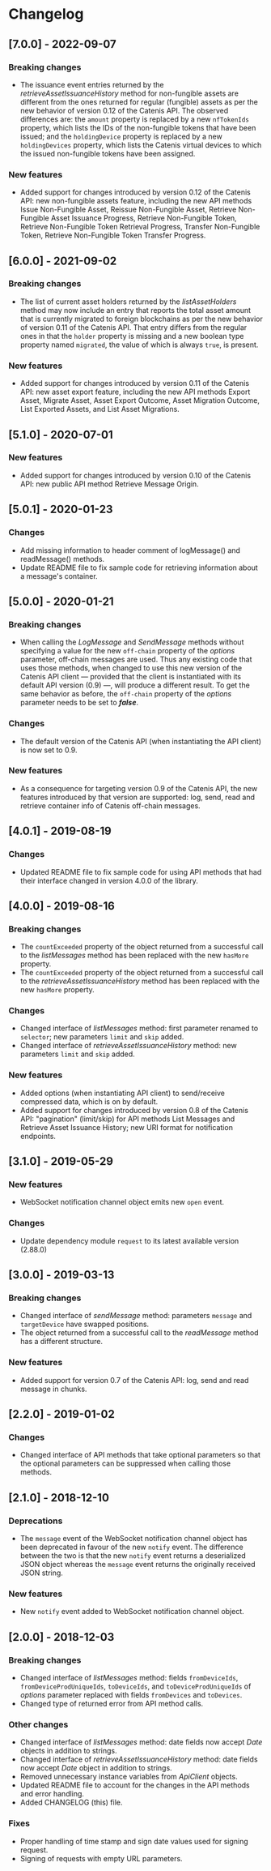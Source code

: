 # Changelog

## [7.0.0] - 2022-09-07

### Breaking changes
- The issuance event entries returned by the *retrieveAssetIssuanceHistory* method for non-fungible assets are different
  from the ones returned for regular (fungible) assets as per the new behavior of version 0.12 of the Catenis API. The
  observed differences are: the `amount` property is replaced by a new `nfTokenIds` property, which lists the IDs of the
  non-fungible tokens that have been issued; and the `holdingDevice` property is replaced by a new `holdingDevices`
  property, which lists the Catenis virtual devices to which the issued non-fungible tokens have been assigned.

### New features
- Added support for changes introduced by version 0.12 of the Catenis API: new non-fungible assets feature, including
  the new API methods Issue Non-Fungible Asset, Reissue Non-Fungible Asset, Retrieve Non-Fungible Asset Issuance
  Progress, Retrieve Non-Fungible Token, Retrieve Non-Fungible Token Retrieval Progress, Transfer Non-Fungible Token,
  Retrieve Non-Fungible Token Transfer Progress.

## [6.0.0] - 2021-09-02

### Breaking changes
- The list of current asset holders returned by the *listAssetHolders* method may now include an entry that reports the
  total asset amount that is currently migrated to foreign blockchains as per the new behavior of version 0.11 of the
  Catenis API. That entry differs from the regular ones in that the `holder` property is missing and a new boolean type
  property named `migrated`, the value of which is always `true`, is present.

### New features
- Added support for changes introduced by version 0.11 of the Catenis API: new asset export feature, including the new
  API methods Export Asset, Migrate Asset, Asset Export Outcome, Asset Migration Outcome, List Exported Assets, and
  List Asset Migrations.

## [5.1.0] - 2020-07-01

### New features
- Added support for changes introduced by version 0.10 of the Catenis API: new public API method Retrieve
 Message Origin.

## [5.0.1] - 2020-01-23

### Changes
- Add missing information to header comment of logMessage() and readMessage() methods.
- Update README file to fix sample code for retrieving information about a message's container.

## [5.0.0] - 2020-01-21

### Breaking changes
- When calling the *LogMessage* and *SendMessage* methods without specifying a value for the new `off-chain` property of
 the *options* parameter, off-chain messages are used. Thus any existing code that uses those methods, when changed to
 use this new version of the Catenis API client — provided that the client is instantiated with its default API version
 (0.9) —, will produce a different result. To get the same behavior as before, the `off-chain` property of the *options*
 parameter needs to be set to ***false***.

### Changes
- The default version of the Catenis API (when instantiating the API client) is now set to 0.9.

### New features
- As a consequence for targeting version 0.9 of the Catenis API, the new features introduced by that version
 are supported: log, send, read and retrieve container info of Catenis off-chain messages.

## [4.0.1] - 2019-08-19

### Changes
- Updated README file to fix sample code for using API methods that had their interface changed in version 4.0.0 of the library.

## [4.0.0] - 2019-08-16

### Breaking changes
- The `countExceeded` property of the object returned from a successful call to the *listMessages* method has been
 replaced with the new `hasMore` property.
- The `countExceeded` property of the object returned from a successful call to the *retrieveAssetIssuanceHistory*
 method has been replaced with the new `hasMore` property.

### Changes
- Changed interface of *listMessages* method: first parameter renamed to `selector`; new parameters `limit` and `skip` added.
- Changed interface of *retrieveAssetIssuanceHistory* method: new parameters `limit` and `skip` added.

### New features
- Added options (when instantiating API client) to send/receive compressed data, which is on by default.
- Added support for changes introduced by version 0.8 of the Catenis API: "pagination" (limit/skip) for API
 methods List Messages and Retrieve Asset Issuance History; new URI format for notification endpoints.

## [3.1.0] - 2019-05-29

### New features
- WebSocket notification channel object emits new `open` event.

### Changes
- Update dependency module `request` to its latest available version (2.88.0)

## [3.0.0] - 2019-03-13

### Breaking changes
- Changed interface of *sendMessage* method: parameters `message` and `targetDevice` have swapped positions.
- The object returned from a successful call to the *readMessage* method has a different structure.

### New features
- Added support for version 0.7 of the Catenis API: log, send and read message in chunks.

## [2.2.0] - 2019-01-02

### Changes
- Changed interface of API methods that take optional parameters so that the optional parameters can be suppressed when
 calling those methods.

## [2.1.0] - 2018-12-10

### Deprecations
- The `message` event of the WebSocket notification channel object has been deprecated in favour of the new `notify`
 event. The difference between the two is that the new `notify` event returns a deserialized JSON object whereas the
 `message` event returns the originally received JSON string.

### New features
- New `notify` event added to WebSocket notification channel object.

## [2.0.0] - 2018-12-03

### Breaking changes
- Changed interface of *listMessages* method: fields `fromDeviceIds`, `fromDeviceProdUniqueIds`, `toDeviceIds`,
 and `toDeviceProdUniqueIds` of *options* parameter replaced with fields `fromDevices` and `toDevices`.
- Changed type of returned error from API method calls.

### Other changes
- Changed interface of *listMessages* method: date fields now accept *Date* objects in addition to strings.
- Changed interface of *retrieveAssetIssuanceHistory* method: date fields now accept *Date* object in addition to
 strings.
- Removed unnecessary instance variables from *ApiClient* objects.
- Updated README file to account for the changes in the API methods and error handling.
- Added CHANGELOG (this) file.

### Fixes
- Proper handling of time stamp and sign date values used for signing request.
- Signing of requests with empty URL parameters.
